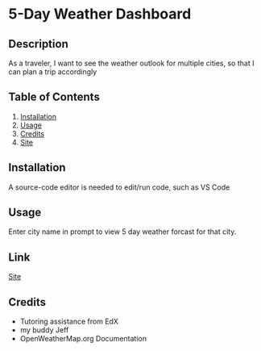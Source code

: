 # 5-Day Weather Dashboard

## Description

As a traveler,
I want to see the weather outlook for multiple cities,
so that I can plan a trip accordingly

## Table of Contents
1. [Installation](#installation)
2. [Usage](#usage)
3. [Credits](#credits)
4. [Site](#site)

## Installation

A source-code editor is needed to edit/run code, such as VS Code

## Usage

Enter city name in prompt to view 5 day weather forcast for that city.

## Link

[Site](https://oddux.github.io/WeatherApp/)

## Credits

- Tutoring assistance from EdX
- my buddy Jeff
- OpenWeatherMap.org Documentation